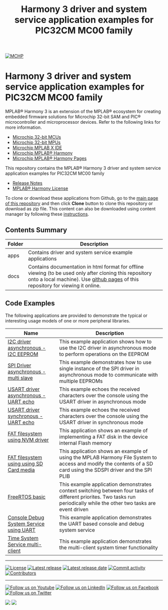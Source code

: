 ﻿---
title: Harmony 3 driver and system service application examples for PIC32CM MC00 family
nav_order: 1
has_children: true
has_toc: false
---
[![MCHP](https://www.microchip.com/ResourcePackages/Microchip/assets/dist/images/logo.png)](https://www.microchip.com)

# Harmony 3 driver and system service application examples for PIC32CM MC00 family

MPLAB® Harmony 3 is an extension of the MPLAB® ecosystem for creating embedded firmware solutions for Microchip 32-bit SAM and PIC® microcontroller and microprocessor devices.  Refer to the following links for more information.

- [Microchip 32-bit MCUs](https://www.microchip.com/design-centers/32-bit)
- [Microchip 32-bit MPUs](https://www.microchip.com/design-centers/32-bit-mpus)
- [Microchip MPLAB X IDE](https://www.microchip.com/mplab/mplab-x-ide)
- [Microchip MPLAB® Harmony](https://www.microchip.com/mplab/mplab-harmony)
- [Microchip MPLAB® Harmony Pages](https://microchip-mplab-harmony.github.io/)

This repository contains the MPLAB® Harmony 3 driver and system service application examples for PIC32CM MC00 family

- [Release Notes](release_notes.md)
- [MPLAB® Harmony License](mplab_harmony_license.md)

To clone or download these applications from Github, go to the [main page of this repository](https://github.com/Microchip-MPLAB-Harmony/core_apps_pic32cm_mc00) and then click **Clone** button to clone this repository or download as zip file.
This content can also be downloaded using content manager by following these [instructions](https://github.com/Microchip-MPLAB-Harmony/contentmanager/wiki).

## Contents Summary

| Folder     | Description                             |
| ---        | ---                                     |
| apps       | Contains driver and system service example applications |
| docs       | Contains documentation in html format for offline viewing (to be used only after cloning this repository onto a local machine). Use [github pages](https://microchip-mplab-harmony.github.io/core_apps_pic32cm_mc00/) of this repository for viewing it online. |

## Code Examples

The following applications are provided to demonstrate the typical or interesting usage models of one or more peripheral libraries.

| Name | Description |
| ---- | ----------- |
| [I2C driver asynchronous - I2C EEPROM](apps/driver/i2c/async/i2c_eeprom/readme.md) | This example application shows how to use the I2C driver in asynchronous mode to perform operations on the EEPROM |
| [SPI Driver asynchronous - multi slave ](apps/driver/spi/async/spi_multi_slave/readme.md) | This example demonstrates how to use single instance of the SPI driver in asynchronous mode to communicate with multiple EEPROMs |
| [USART driver asynchronous - UART echo](apps/driver/usart/async/usart_echo/readme.md) | This example echoes the received characters over the console using the USART driver in asynchronous mode |
| [USART driver synchronous - UART echo](apps/driver/usart/sync/usart_echo/readme.md) | This example echoes the received characters over the console using the USART driver in synchronous mode |
| [FAT filesystem using NVM driver](apps/fs/nvm_fat/readme.md) | This application shows an example of implementing a FAT disk in the device internal Flash memory |
| [FAT filesystem using using SD Card media](apps/fs/sdspi_fat/readme.md) | This application shows an example of using the MPLAB Harmony File System to access and modify the contents of a SD card using the SDSPI driver and the SPI PLIB |
| [FreeRTOS basic](apps/rtos/freertos/basic_freertos/readme.md) | This example application demonstrates context switching between four tasks of different priorites. Two tasks run periodically while the other two tasks are event driven |
| [Console Debug System Service using UART](apps/system/console_debug/sys_console_debug_uart_read_write/readme.md) | This example application demonstrates the UART based console and debug system service |
| [Time System Service multi-client](apps/system/time/sys_time_multiclient/readme.md) | This example application demonstrates the multi-client system timer functionality |

____

[![License](https://img.shields.io/badge/license-Harmony%20license-orange.svg)](https://github.com/Microchip-MPLAB-Harmony/core_apps_pic32cm_mc00/blob/master/mplab_harmony_license.md)
[![Latest release](https://img.shields.io/github/release/Microchip-MPLAB-Harmony/core_apps_pic32cm_mc00.svg)](https://github.com/Microchip-MPLAB-Harmony/core_apps_pic32cm_mc00/releases/latest)
[![Latest release date](https://img.shields.io/github/release-date/Microchip-MPLAB-Harmony/core_apps_pic32cm_mc00.svg)](https://github.com/Microchip-MPLAB-Harmony/core_apps_pic32cm_mc00/releases/latest)
[![Commit activity](https://img.shields.io/github/commit-activity/y/Microchip-MPLAB-Harmony/core_apps_pic32cm_mc00.svg)](https://github.com/Microchip-MPLAB-Harmony/core_apps_pic32cm_mc00/graphs/commit-activity)
[![Contributors](https://img.shields.io/github/contributors-anon/Microchip-MPLAB-Harmony/core_apps_pic32cm_mc00.svg)]()

____

[![Follow us on Youtube](https://img.shields.io/badge/Youtube-Follow%20us%20on%20Youtube-red.svg)](https://www.youtube.com/user/MicrochipTechnology)
[![Follow us on LinkedIn](https://img.shields.io/badge/LinkedIn-Follow%20us%20on%20LinkedIn-blue.svg)](https://www.linkedin.com/company/microchip-technology)
[![Follow us on Facebook](https://img.shields.io/badge/Facebook-Follow%20us%20on%20Facebook-blue.svg)](https://www.facebook.com/microchiptechnology/)
[![Follow us on Twitter](https://img.shields.io/twitter/follow/MicrochipTech.svg?style=social)](https://twitter.com/MicrochipTech)

[![](https://img.shields.io/github/stars/Microchip-MPLAB-Harmony/core_apps_pic32cm_mc00.svg?style=social)]()
[![](https://img.shields.io/github/watchers/Microchip-MPLAB-Harmony/core_apps_pic32cm_mc00.svg?style=social)]()